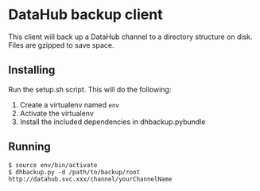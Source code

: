 
# DataHub backup client

This client will back up a DataHub channel to a directory structure on disk.  Files are gzipped to save space.

## Installing

Run the setup.sh script.  This will do the following:

1. Create a virtualenv named `env`
2. Activate the virtualenv
3. Install the included dependencies in dhbackup.pybundle

## Running

```
$ source env/bin/activate
$ dhbackup.py -d /path/to/backup/root http://datahub.svc.xxx/channel/yourChannelName
```